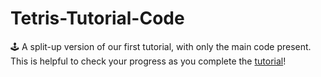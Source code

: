 # Tetris-Tutorial-Code


🕹️ A split-up version of our first tutorial, with only the main code present. This is helpful to check your progress as you complete the [tutorial](https://youtu.be/hFnacNQSrWk)!
